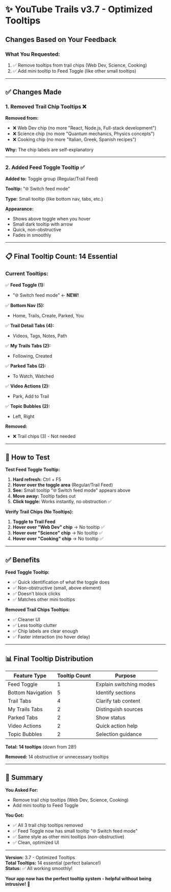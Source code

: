 # ✨ YouTube Trails v3.7 - Optimized Tooltips

## Changes Based on Your Feedback

### **What You Requested:**

1. ✅ Remove tooltips from trail chips (Web Dev, Science, Cooking)
2. ✅ Add mini tooltip to Feed Toggle (like other small tooltips)

---

## ✅ Changes Made

### **1. Removed Trail Chip Tooltips** ❌

**Removed from:**
- ❌ Web Dev chip (no more "React, Node.js, Full-stack development")
- ❌ Science chip (no more "Quantum mechanics, Physics concepts")
- ❌ Cooking chip (no more "Italian, Greek, Spanish recipes")

**Why:** The chip labels are self-explanatory

---

### **2. Added Feed Toggle Tooltip** ✅

**Added to:** Toggle group (Regular/Trail Feed)

**Tooltip:** "🌐 Switch feed mode"

**Type:** Small tooltip (like bottom nav, tabs, etc.)

**Appearance:**
- Shows above toggle when you hover
- Small dark tooltip with arrow
- Quick, non-obstructive
- Fades in smoothly

---

## 📋 Final Tooltip Count: 14 Essential

### **Current Tooltips:**

✅ **Feed Toggle (1):** 
- "🌐 Switch feed mode" ← **NEW!**

✅ **Bottom Nav (5):**
- Home, Trails, Create, Parked, You

✅ **Trail Detail Tabs (4):**
- Videos, Tags, Notes, Path

✅ **My Trails Tabs (2):**
- Following, Created

✅ **Parked Tabs (2):**
- To Watch, Watched

✅ **Video Actions (2):**
- Park, Add to Trail

✅ **Topic Bubbles (2):**
- Left, Right

**Removed:**
- ❌ Trail chips (3) - Not needed

---

## 🎯 How to Test

**Test Feed Toggle Tooltip:**

1. **Hard refresh:** Ctrl + F5
2. **Hover over the toggle area** (Regular/Trail Feed)
3. **See:** Small tooltip "🌐 Switch feed mode" appears above
4. **Move away:** Tooltip fades out
5. **Click toggle:** Works instantly, no obstruction ✅

**Verify Trail Chips (No Tooltips):**

1. **Toggle to Trail Feed**
2. **Hover over "Web Dev" chip** → No tooltip ✅
3. **Hover over "Science" chip** → No tooltip ✅
4. **Hover over "Cooking" chip** → No tooltip ✅

---

## ✅ Benefits

**Feed Toggle Tooltip:**
- ✅ Quick identification of what the toggle does
- ✅ Non-obstructive (small, above element)
- ✅ Doesn't block clicks
- ✅ Matches other mini tooltips

**Removed Trail Chips Tooltips:**
- ✅ Cleaner UI
- ✅ Less tooltip clutter
- ✅ Chip labels are clear enough
- ✅ Faster interaction (no hover delay)

---

## 📊 Final Tooltip Distribution

| Feature Type | Tooltip Count | Purpose |
|--------------|---------------|---------|
| Feed Toggle | 1 | Explain switching modes |
| Bottom Navigation | 5 | Identify sections |
| Trail Tabs | 4 | Clarify tab content |
| My Trails Tabs | 2 | Distinguish sources |
| Parked Tabs | 2 | Show status |
| Video Actions | 2 | Quick action help |
| Topic Bubbles | 2 | Selection guidance |

**Total:** **14 tooltips** (down from 28!)

**Removed:** 14 obstructive or unnecessary tooltips

---

## 🎉 Summary

**You Asked For:**
- Remove trail chip tooltips (Web Dev, Science, Cooking)
- Add mini tooltip to Feed Toggle

**You Got:**
- ✅ All 3 trail chip tooltips removed
- ✅ Feed Toggle now has small tooltip "🌐 Switch feed mode"
- ✅ Same style as other mini tooltips (non-obstructive)
- ✅ Clean, optimized UI

---

**Version:** 3.7 - Optimized Tooltips  
**Total Tooltips:** 14 essential (perfect balance!)  
**Status:** ✅ All working smoothly!

**Your app now has the perfect tooltip system - helpful without being intrusive!** 🚀

